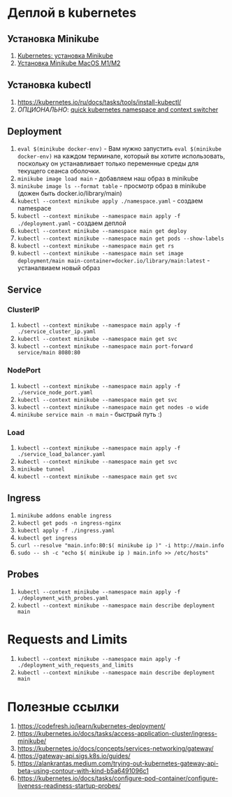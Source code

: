 # Деплой в kubernetes

## Установка Minikube
1. [Kubernetes: установка Minikube](https://kubernetes.io/ru/docs/tasks/tools/install-minikube/)
2. [Установка Minikube MacOS M1/M2](https://devopscube.com/minikube-mac/)

## Установка kubectl
1. https://kubernetes.io/ru/docs/tasks/tools/install-kubectl/
2. _ОПЦИОНАЛЬНО_: [quick kubernetes namespace and context switcher](https://github.com/blendle/kns)

## Deployment
1. `eval $(minikube docker-env)` - Вам нужно запустить `eval $(minikube docker-env)` на каждом терминале, который вы хотите использовать, поскольку он устанавливает только переменные среды для текущего сеанса оболочки.
2. `minikube image load main` - добавляем наш образ в minikube
3. `minikube image ls --format table` - просмотр образ в minikube (дожен быть docker.io/library/main)
4. `kubectl --context minikube apply ./namespace.yaml` - создаем namespace
5. `kubectl --context minikube --namespace main apply -f ./deployment.yaml` - создаем деплой
6. `kubectl --context minikube --namespace main get deploy`
7. `kubectl --context minikube --namespace main get pods --show-labels`
8. `kubectl --context minikube --namespace main get rs`
9. `kubectl --context minikube --namespace main set image deployment/main main-container=docker.io/library/main:latest` - устаналвиаем новый образ

## Service

### ClusterIP
1. `kubectl --context minikube --namespace main apply -f ./service_cluster_ip.yaml`
2. `kubectl --context minikube --namespace main get svc`
3. `kubectl --context minikube --namespace main port-forward service/main 8080:80`

### NodePort
1. `kubectl --context minikube --namespace main apply -f ./service_node_port.yaml`
2. `kubectl --context minikube --namespace main get svc`
3. `kubectl --context minikube --namespace main get nodes -o wide`
4. `minikube service main -n main` - быстрый путь :)

### Load
1. `kubectl --context minikube --namespace main apply -f ./service_load_balancer.yaml`
2. `kubectl --context minikube --namespace main get svc`
3. `minikube tunnel`
4. `kubectl --context minikube --namespace main get svc`

## Ingress
1. `minikube addons enable ingress`
2. `kubectl get pods -n ingress-nginx`
3. `kubectl apply -f ./ingress.yaml`
4. `kubectl get ingress`
5. `curl --resolve "main.info:80:$( minikube ip )" -i http://main.info`
6. `sudo -- sh -c "echo $( minikube ip ) main.info >> /etc/hosts"`

## Probes
1. `kubectl --context minikube --namespace main apply -f ./deployment_with_probes.yaml`
2. `kubectl --context minikube --namespace main describe deployment main`

# Requests and Limits
1. `kubectl --context minikube --namespace main apply -f ./deployment_with_requests_and_limits`
2. `kubectl --context minikube --namespace main describe deployment main`

# Полезные ссылки
1. https://codefresh.io/learn/kubernetes-deployment/
2. https://kubernetes.io/docs/tasks/access-application-cluster/ingress-minikube/
3. https://kubernetes.io/docs/concepts/services-networking/gateway/
4. https://gateway-api.sigs.k8s.io/guides/
5. https://alankrantas.medium.com/trying-out-kubernetes-gateway-api-beta-using-contour-with-kind-b5a6491096c1
6. https://kubernetes.io/docs/tasks/configure-pod-container/configure-liveness-readiness-startup-probes/
